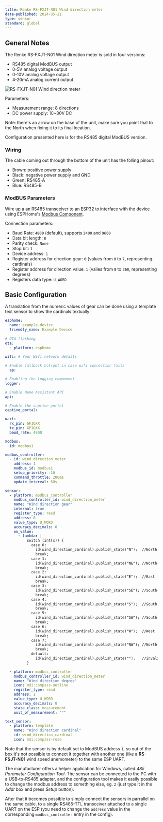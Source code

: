 ```yaml
---
title: Renke RS-FXJT-N01 Wind direction meter
date-published: 2024-05-21
type: sensor
standard: global
---
```


## General Notes

The Renke RS-FXJT-N01 Wind direction meter is sold in four versions:

- RS485 digital ModBUS output
- 0-5V analog voltage output
- 0-10V analog voltage output
- 4-20mA analog current output

![RS-FXJT-N01 Wind direction meter](/directionmeter.png "RS-FXJT-N01 Wind direction")

Parameters:

- Measurement range: 8 directions
- DC power supply: 10~30V DC

Note: there's an arrow on the base of the unit, make sure you point that to the North when fixing it to its final location.

Configuration presented here is for the RS485 digital ModBUS version.

### Wiring

The cable coming out through the bottom of the unit has the folling pinout:

- Brown: positive power supply
- Black: negative power supply and GND
- Green: RS485-A
- Blue:  RS485-B

### ModBUS Parameters

Wire up a an RS485 transceiver to an ESP32 to interface with the device using ESPHome's [Modbus Component](https://esphome.io/components/modbus.html).

Connection parameters:

- Baud Rate: `4800` (default), supports `2400` and `9600`
- Data bit length: `8`
- Parity check: `None`
- Stop bit: `1`
- Device address: `1`
- Register address for direction gear: `0` (values from `0` to `7`, representing cardinals)
- Register address for direction value: `1` (valies from `0` to `360`, representing degrees)
- Registers data type: `U_WORD`

## Basic Configuration

A translation from the numeric values of gear can be done using a template text sensor to show the cardinals textually:

```yaml
esphome:
  name: example-device
  friendly_name: Example Device
    
# OTA flashing
ota:
  - platform: esphome

wifi: # Your Wifi network details
  
# Enable fallback hotspot in case wifi connection fails  
  ap:

# Enabling the logging component
logger:

# Enable Home Assistant API
api:

# Enable the captive portal
captive_portal:

uart:
  rx_pin: GPIOXX
  tx_pin: GPIOXX
  baud_rate: 4800

modbus:
  id: modbus1

modbus_controller:
  - id: wind_direction_meter
    address: 1
    modbus_id: modbus1
    setup_priority: -10
    command_throttle: 200ms
    update_interval: 60s

sensor:
  - platform: modbus_controller
    modbus_controller_id: wind_direction_meter
    name: "Wind direction gear"
    internal: true
    register_type: read
    address: 0
    value_type: U_WORD
    accuracy_decimals: 0
    on_value:
      - lambda: |-
          switch (int(x)) {
            case 0:
              id(wind_direction_cardinal).publish_state("N");  //North
              break;
            case 1:
              id(wind_direction_cardinal).publish_state("NE"); //North-East
              break;
            case 2:
              id(wind_direction_cardinal).publish_state("E");  //East
              break;
            case 3:
              id(wind_direction_cardinal).publish_state("SE"); //South-East
              break;
            case 4:
              id(wind_direction_cardinal).publish_state("S");  //South
              break;
            case 5:
              id(wind_direction_cardinal).publish_state("SW"); //South-West
              break;
            case 6:
              id(wind_direction_cardinal).publish_state("W");  //West
              break;
            case 7:
              id(wind_direction_cardinal).publish_state("NW"); //North-West
              break;
            default:
              id(wind_direction_cardinal).publish_state("");   //invalid
          }

  - platform: modbus_controller
    modbus_controller_id: wind_direction_meter
    name: "Wind direction degree"
    icon: mdi:compass-outline
    register_type: read
    address: 1
    value_type: U_WORD
    accuracy_decimals: 0
    state_class: measurement
    unit_of_measurement: "°"

text_sensor:
  - platform: template
    name: "Wind direction cardinal"
    id: wind_direction_cardinal
    icon: mdi:compass-rose
```

Note that the sensor is by default set to ModBUS address `1`, so out of the box it's not possible to connect it together with another one (like a **RS-FSJT-N01** wind speed anemometer) to the same ESP UART.

The manufacturer offers a helper application for Windows, called *485 Parameter Configuration Tool*. The sensor can be connected to the PC with a USB-to-RS485 adapter, and the configuration tool makes it easily possible to change the modbus address to something else, eg. `2` (just type it in the *Addr* box and press *Setup* button).

After that it becomes possible to simply connect the sensors in parrallel on the same cable, to a single RS485-TTL transceiver attached to a single UART on the ESP (you need to change the `address` value in the corresponding `modbus_controller` entry in the config).
